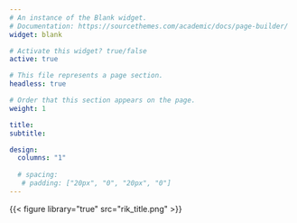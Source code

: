 ```yaml
---
# An instance of the Blank widget.
# Documentation: https://sourcethemes.com/academic/docs/page-builder/
widget: blank

# Activate this widget? true/false
active: true

# This file represents a page section.
headless: true

# Order that this section appears on the page.
weight: 1

title: 
subtitle: 

design:
  columns: "1"
  
  # spacing:
   # padding: ["20px", "0", "20px", "0"]    
---
```

{{< figure library="true" src="rik_title.png" >}} 
